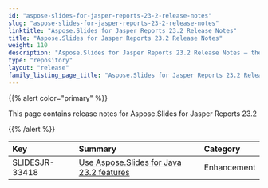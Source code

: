 ```yaml
---
id: "aspose-slides-for-jasper-reports-23-2-release-notes"
slug: "aspose-slides-for-jasper-reports-23-2-release-notes"
linktitle: "Aspose.Slides for Jasper Reports 23.2 Release Notes"
title: "Aspose.Slides for Jasper Reports 23.2 Release Notes"
weight: 110
description: "Aspose.Slides for Jasper Reports 23.2 Release Notes – the latest updates and fixes."
type: "repository"
layout: "release"
family_listing_page_title: "Aspose.Slides for Jasper Reports 23.2 Release Notes"
---
```


{{% alert color="primary" %}} 

This page contains release notes for Aspose.Slides for Jasper Reports 23.2

{{% /alert %}} 

|**Key**|**Summary**|**Category**|
| :- | :- | :- |
|SLIDESJR-33418|[Use Aspose.Slides for Java 23.2 features](/slides/java/release-notes/2023/aspose-slides-for-java-23-2-release-notes/)|Enhancement|